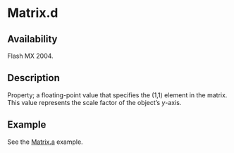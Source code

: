 # Matrix.d

## Availability

Flash MX 2004.

## Description

Property; a floating-point value that specifies the (1,1) element in the matrix. This value represents the scale factor of the object’s *y*-axis.

## Example

See the [Matrix.a](../Matrix_object/Matrix.md) example.
